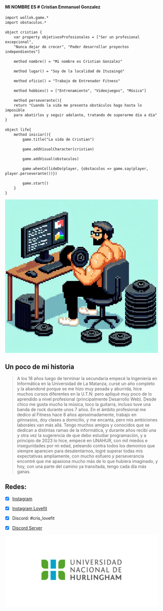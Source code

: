 #### MI NOMBRE ES # Cristian Emmanuel Gonzalez

```
import wollok.game.*
import obstaculos.*

object cristian { 
    var property objetivosProfesionales = ["Ser un profesional excepcional",
	"Nunca dejar de crecer", "Poder desarrollar proyectos independientes"]

    method nombre() = "Mi nombre es Cristian Gonzalez"
    
    method lugar() = "Soy de la localidad de Ituzaingó"

    method oficio() = "Trabajo de Entrenador Fitness" 

    method hobbies() = ["Entrenamiento", "Videojuegos", "Música"]
    
    method perseverante(){
	return "Cuando la vida me presenta obstáculos hago hasta lo imposible
	para abatirlos y seguir adelante, tratando de superarme día a día"
}

object life{
	method iniciar(){
		game.title("La vida de Cristian")
		
    	game.addVisualCharacter(cristian)
    	
    	game.addVisual(obstaculos)
    	
    	game.whenCollideDo(player, {obstaculos => game.say(player, player.perseverante())})
    	
        game.start()
    }
}
```
![Programador Fitness](./assets/fitness_programmer.jpeg)


## Un poco de mi historia
>A los 18 años luego de terminar la secundaria empecé la Ingeniería en Informática en la Universidad de La Matanza,
cursé un año completo y la abandoné porque se me hizo muy pesada y aburrida, hice muchos cursos diferentes en la U.T.N.
pero apliqué muy poco de lo aprendido a nivel profesional (principalmente Desarrollo Web). Desde chico me gusta mucho la
música, toco la guitarra, incluso tuve una banda de rock durante unos 7 años.
En el ámbito profesional me dedico al Fitness hace 8 años aproximadamente, trabajo en gimnasios, doy clases a domicilio,
y me encanta, pero mis ambiciones laborales van más allá.
Tengo muchos amigos y conocidos que se dedican a distintas ramas de la informática, y durante años recibí una y otra vez
la sugerencia de que debo estudiar programación, y a principio de 2023 lo hice, empecé en UNAHUR, con mil miedos e inseguridades
por mi edad, peleando contra todos los demonios que siempre aparecen para desalentarnos, logré superar todas mis expectativas
ampliamente, con mucho esfuero y perseverancia encontré que me apasiona mucho más de lo que hubiera imaginado, y hoy, con
una parte del camino ya transitada, tengo cada día más ganas.

## Redes:
- [x] [Instagram](https://www.instagram.com/cris_lovefit/)
- [x] [Instagram Lovefit](https://www.instagram.com/lovefit_ok/)

- [x] Discord: #cris_lovefit
- [x] [Discord Server](https://discord.gg/Cs243DdcYV)

![Logo UNAHUR](./assets/UNAHUR.png)
